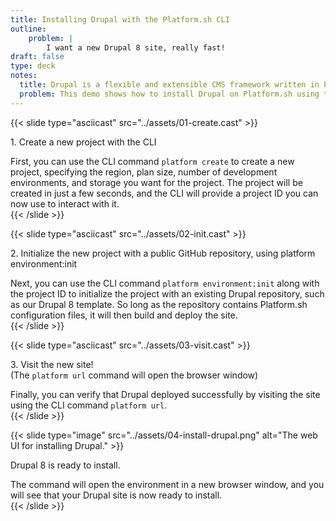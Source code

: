 ```yaml
---
title: Installing Drupal with the Platform.sh CLI
outline:
    problem: |
        I want a new Drupal 8 site, really fast!
draft: false
type: deck
notes:
  title: Drupal is a flexible and extensible CMS framework written in PHP.
  problem: This demo shows how to install Drupal on Platform.sh using the CLI.
---
```


{{< slide type="asciicast" src="../assets/01-create.cast" >}}
<p>1. Create a new project with the CLI</p>
<aside class="notes">
  First, you can use the CLI command <code>platform create</code> to create a new project,
  specifying the region, plan size, number of development environments, and storage you want
  for the project. The project will be created in just a few seconds, and the CLI will provide
  a project ID you can now use to interact with it.  
</aside>
{{< /slide >}}

{{< slide type="asciicast" src="../assets/02-init.cast" >}}
<p>2. Initialize the new project with a public GitHub repository, using <span class="hljs">platform environment:init</span></p>
<aside class="notes">
  Next, you can use the CLI command <code>platform environment:init</code> along with the
  project ID to initialize the project with an existing Drupal repository, such as our
  Drupal 8 template. So long as the repository contains Platform.sh configuration files, it will
  then build and deploy the site.  
</aside>
{{< /slide >}}

{{< slide type="asciicast" src="../assets/03-visit.cast" >}}
<p>3. Visit the new site! <br/>(The <code>platform url</code> command will open the browser window)</p>
<aside class="notes">
  Finally, you can verify that Drupal deployed successfully by visiting the site using
  the CLI command <code>platform url</code>.
</aside>
{{< /slide >}}

{{< slide type="image" src="../assets/04-install-drupal.png" alt="The web UI for installing Drupal." >}}
<p style="margin-top: 1em;">Drupal 8 is ready to install.</p>
<aside class="notes">
  The command will open the environment in a new browser window, and you will see that
  your Drupal site is now ready to install.
</aside>
{{< /slide >}}
